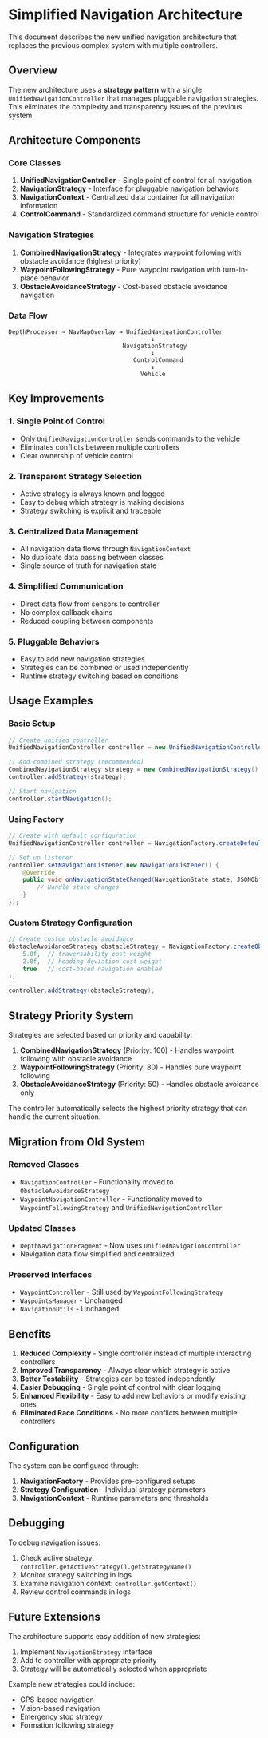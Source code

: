 # Simplified Navigation Architecture

This document describes the new unified navigation architecture that replaces the previous complex system with multiple controllers.

## Overview

The new architecture uses a **strategy pattern** with a single `UnifiedNavigationController` that manages pluggable navigation strategies. This eliminates the complexity and transparency issues of the previous system.

## Architecture Components

### Core Classes

1. **UnifiedNavigationController** - Single point of control for all navigation
2. **NavigationStrategy** - Interface for pluggable navigation behaviors
3. **NavigationContext** - Centralized data container for all navigation information
4. **ControlCommand** - Standardized command structure for vehicle control

### Navigation Strategies

1. **CombinedNavigationStrategy** - Integrates waypoint following with obstacle avoidance (highest priority)
2. **WaypointFollowingStrategy** - Pure waypoint navigation with turn-in-place behavior
3. **ObstacleAvoidanceStrategy** - Cost-based obstacle avoidance navigation

### Data Flow

```
DepthProcessor → NavMapOverlay → UnifiedNavigationController
                                        ↓
                                NavigationStrategy
                                        ↓
                                   ControlCommand
                                        ↓
                                     Vehicle
```

## Key Improvements

### 1. Single Point of Control
- Only `UnifiedNavigationController` sends commands to the vehicle
- Eliminates conflicts between multiple controllers
- Clear ownership of vehicle control

### 2. Transparent Strategy Selection
- Active strategy is always known and logged
- Easy to debug which strategy is making decisions
- Strategy switching is explicit and traceable

### 3. Centralized Data Management
- All navigation data flows through `NavigationContext`
- No duplicate data passing between classes
- Single source of truth for navigation state

### 4. Simplified Communication
- Direct data flow from sensors to controller
- No complex callback chains
- Reduced coupling between components

### 5. Pluggable Behaviors
- Easy to add new navigation strategies
- Strategies can be combined or used independently
- Runtime strategy switching based on conditions

## Usage Examples

### Basic Setup
```java
// Create unified controller
UnifiedNavigationController controller = new UnifiedNavigationController(vehicle, waypointsManager);

// Add combined strategy (recommended)
CombinedNavigationStrategy strategy = new CombinedNavigationStrategy();
controller.addStrategy(strategy);

// Start navigation
controller.startNavigation();
```

### Using Factory
```java
// Create with default configuration
UnifiedNavigationController controller = NavigationFactory.createDefaultNavigationController(vehicle, waypointsManager);

// Set up listener
controller.setNavigationListener(new NavigationListener() {
    @Override
    public void onNavigationStateChanged(NavigationState state, JSONObject waypoint) {
        // Handle state changes
    }
});
```

### Custom Strategy Configuration
```java
// Create custom obstacle avoidance
ObstacleAvoidanceStrategy obstacleStrategy = NavigationFactory.createObstacleAvoidanceStrategy(
    5.0f,  // traversability cost weight
    2.0f,  // heading deviation cost weight
    true   // cost-based navigation enabled
);

controller.addStrategy(obstacleStrategy);
```

## Strategy Priority System

Strategies are selected based on priority and capability:

1. **CombinedNavigationStrategy** (Priority: 100) - Handles waypoint following with obstacle avoidance
2. **WaypointFollowingStrategy** (Priority: 80) - Handles pure waypoint following
3. **ObstacleAvoidanceStrategy** (Priority: 50) - Handles obstacle avoidance only

The controller automatically selects the highest priority strategy that can handle the current situation.

## Migration from Old System

### Removed Classes
- `NavigationController` - Functionality moved to `ObstacleAvoidanceStrategy`
- `WaypointNavigationController` - Functionality moved to `WaypointFollowingStrategy` and `UnifiedNavigationController`

### Updated Classes
- `DepthNavigationFragment` - Now uses `UnifiedNavigationController`
- Navigation data flow simplified and centralized

### Preserved Interfaces
- `WaypointController` - Still used by `WaypointFollowingStrategy`
- `WaypointsManager` - Unchanged
- `NavigationUtils` - Unchanged

## Benefits

1. **Reduced Complexity** - Single controller instead of multiple interacting controllers
2. **Improved Transparency** - Always clear which strategy is active
3. **Better Testability** - Strategies can be tested independently
4. **Easier Debugging** - Single point of control with clear logging
5. **Enhanced Flexibility** - Easy to add new behaviors or modify existing ones
6. **Eliminated Race Conditions** - No more conflicts between multiple controllers

## Configuration

The system can be configured through:

1. **NavigationFactory** - Provides pre-configured setups
2. **Strategy Configuration** - Individual strategy parameters
3. **NavigationContext** - Runtime parameters and thresholds

## Debugging

To debug navigation issues:

1. Check active strategy: `controller.getActiveStrategy().getStrategyName()`
2. Monitor strategy switching in logs
3. Examine navigation context: `controller.getContext()`
4. Review control commands in logs

## Future Extensions

The architecture supports easy addition of new strategies:

1. Implement `NavigationStrategy` interface
2. Add to controller with appropriate priority
3. Strategy will be automatically selected when appropriate

Example new strategies could include:
- GPS-based navigation
- Vision-based navigation
- Emergency stop strategy
- Formation following strategy
